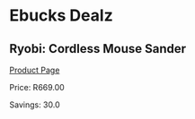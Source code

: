 
# Ebucks Dealz
## Ryobi: Cordless Mouse Sander
[Product Page](https://www.ebucks.com/web/shop/productSelected.do?prodId=335405423&catId=370101825)

Price: R669.00

Savings: 30.0


	